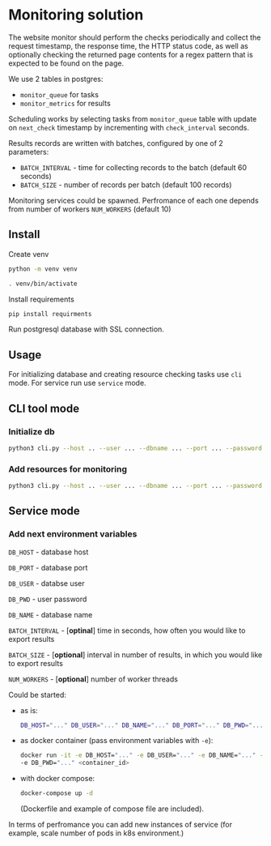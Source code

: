 # Monitoring solution
The website monitor should perform the checks periodically and collect the request timestamp,
the response time, the HTTP status code, as well as optionally checking the returned page
contents for a regex pattern that is expected to be found on the page.

We use 2 tables in postgres:
- `monitor_queue` for tasks
- `monitor_metrics` for results

Scheduling works by selecting tasks from `monitor_queue` table with update on `next_check` timestamp by incrementing with `check_interval` seconds.

Results records are written with batches, configured by one of 2 parameters:
- `BATCH_INTERVAL` - time for collecting records to the batch (default 60 seconds)
- `BATCH_SIZE` - number of records per batch (default 100 records)

Monitoring services could be spawned. Perfromance of each one depends from number of workers `NUM_WORKERS` (default 10)


## Install
Create venv

```bash
python -m venv venv

. venv/bin/activate
```

Install requirements
```bash
pip install requirments
```

Run postgresql database with SSL connection.


## Usage
For initializing database and creating resource checking tasks use `cli` mode.
For service run use `service` mode.

## CLI tool mode

### Initialize db

```bash
python3 cli.py --host .. --user ... --dbname ... --port ... --password ... --secure init-db
```

### Add resources for monitoring

```bash
python3 cli.py --host .. --user ... --dbname ... --port ... --password ... insert-resource <url> <interval> <re_pattern> - optional
```

## Service mode

### Add next environment variables
`DB_HOST` - database host

`DB_PORT` - database port

`DB_USER` - databse user

`DB_PWD` - user password

`DB_NAME` - database name

 `BATCH_INTERVAL` - [**optinal**] time in seconds, how often you would like to export results
 
`BATCH_SIZE` - [**optional**] interval in number of results, in which you would like to export results

`NUM_WORKERS` - [**optional**] number of worker threads

Could be started:
 - as is:
   ```bash
   DB_HOST="..." DB_USER="..." DB_NAME="..." DB_PORT="..." DB_PWD="..."  python main.py
   ```
 - as docker container (pass environment variables with `-e`):
   ```bash
   docker run -it -e DB_HOST="..." -e DB_USER="..." -e DB_NAME="..." -e DB_PORT="..." 
   -e DB_PWD="..." <container_id>
   ```
 - with docker compose:
   ```bash
   docker-compose up -d
   ``` 
   (Dockerfile and example of compose file are included). 

In terms of perfromance you can add new instances of service (for example, scale number of pods in k8s environment.)